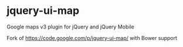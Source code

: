 jquery-ui-map
=============

Google maps v3 plugin for jQuery and jQuery Mobile

Fork of https://code.google.com/p/jquery-ui-map/ with Bower support
